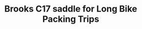 ---
layout: community
category: community
title: "Brooks C17 saddle for Long Bike Packing Trips"
description: "Have you tried the Brooks C17 for long bike packing trips? I would appreciate any feedback! Thanks  I've got that very seat on my bike. Have not done long treks yet. But... got it for that reason."
isTopLevel: false
isSingleLevel: false
isArticle: false
datePublished: 2022-06-17 16:31:00 +0300
dateModified: 2022-06-17 16:31:00 +0300
published: false
---